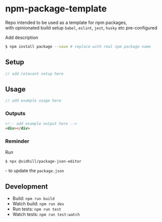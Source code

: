# npm-package-template

Repo intended to be used as a template for npm packages,  
with opinionated build setup `babel`, `eslint`, `jest`, `husky` etc pre-configured

Add description

```bash
$ npm install package --save # replace with real npm package name
```

## Setup

```javascript
// add relevant setup here
```

## Usage

```javascript
// add example usage here
```

### Outputs

```html
<!-- add example output here -->
<div></div>
```

### Reminder

Run

```bash
$ npx @vidhill/package-json-editor
```

\- to update the `package.json`

## Development

-   Build: `npm run build`
-   Watch build: `npm run dev`
-   Run tests: `npm run test`
-   Watch tests: `npm run test:watch`
